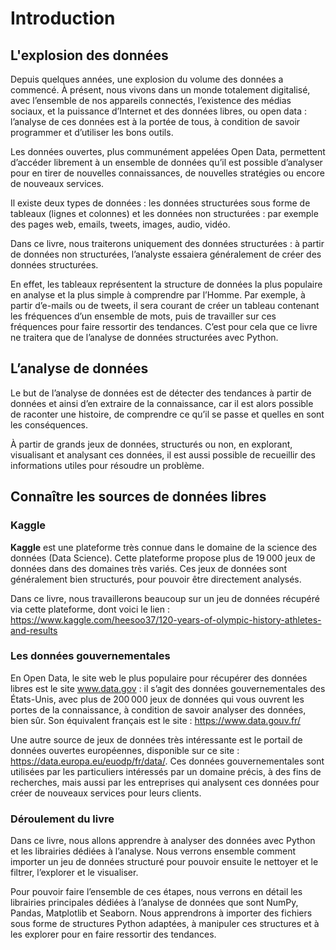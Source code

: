 # Introduction

## L'explosion des données
Depuis quelques années, une explosion du volume des données a commencé. À présent, nous vivons dans un monde totalement digitalisé, 
avec l’ensemble de nos appareils connectés, l’existence des médias sociaux, et la puissance d’Internet et des données libres, 
ou open data : l’analyse de ces données est à la portée de tous, à condition de savoir programmer et d’utiliser les bons outils.

Les données ouvertes, plus communément appelées Open Data, permettent d’accéder librement à un ensemble de données qu’il est possible 
d’analyser pour en tirer de nouvelles connaissances, de nouvelles stratégies ou encore de nouveaux services.

Il existe deux types de données : les données structurées sous forme de tableaux (lignes et colonnes) et les données non structurées : 
par exemple des pages web, emails, tweets, images, audio, vidéo. 

Dans ce livre, nous traiterons uniquement des données structurées : à partir de données non structurées, 
l’analyste essaiera généralement de créer des données structurées.

En effet, les tableaux représentent la structure de données la plus populaire en analyse et la plus simple à comprendre par l’Homme. 
Par exemple, à partir d’e-mails ou de tweets, il sera courant de créer un tableau contenant les fréquences d’un ensemble de mots, 
puis de travailler sur ces fréquences pour faire ressortir des tendances. C’est pour cela que ce livre ne traitera que de l’analyse de données structurées avec Python.

## L’analyse de données
Le but de l’analyse de données est de détecter des tendances à partir de données et ainsi d’en extraire de la connaissance, 
car il est alors possible de raconter une histoire, de comprendre ce qu’il se passe et quelles en sont les conséquences. 

À partir de grands jeux de données, structurés ou non, en explorant, visualisant et analysant ces données, 
il est aussi possible de recueillir des informations utiles pour résoudre un problème.

## Connaître les sources de données libres
### Kaggle
__Kaggle__ est une plateforme très connue dans le domaine de la science des données (Data Science). 
Cette plateforme propose plus de 19 000 jeux de données dans des domaines très variés. 
Ces jeux de données sont généralement bien structurés, pour pouvoir être directement analysés.

Dans ce livre, nous travaillerons beaucoup sur un jeu de données récupéré via cette plateforme, 
dont voici le lien : https://www.kaggle.com/heesoo37/120-years-of-olympic-history-athletes-and-results

### Les données gouvernementales
En Open Data, le site web le plus populaire pour récupérer des données libres est le site www.data.gov : 
il s’agit des données gouvernementales des États-Unis, avec plus de 200 000 jeux de données qui vous ouvrent les portes de la connaissance, 
à condition de savoir analyser des données, bien sûr. Son équivalent français est le site : https://www.data.gouv.fr/

Une autre source de jeux de données très intéressante est le portail de données ouvertes européennes, 
disponible sur ce site : https://data.europa.eu/euodp/fr/data/. 
Ces données gouvernementales sont utilisées par les particuliers intéressés par un domaine précis, à des fins de recherches, 
mais aussi par les entreprises qui analysent ces données pour créer de nouveaux services pour leurs clients.

### Déroulement du livre
Dans ce livre, nous allons apprendre à analyser des données avec Python et les librairies dédiées à l’analyse. 
Nous verrons ensemble comment importer un jeu de données structuré pour pouvoir ensuite le nettoyer et le filtrer, 
l’explorer et le visualiser. 

Pour pouvoir faire l’ensemble de ces étapes, nous verrons en détail les librairies principales dédiées à l’analyse de données que sont NumPy, Pandas, Matplotlib et Seaborn. 
Nous apprendrons à importer des fichiers sous forme de structures Python adaptées, 
à manipuler ces structures et à les explorer pour en faire ressortir des tendances.
